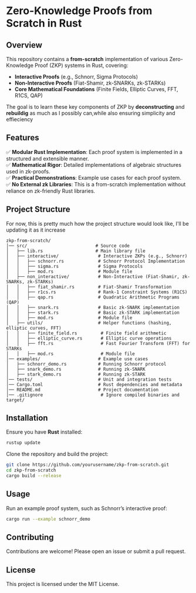 # Zero-Knowledge Proofs from Scratch in Rust

## Overview
This repository contains a **from-scratch** implementation of various Zero-Knowledge Proof (ZKP) systems in Rust, covering:
- **Interactive Proofs** (e.g., Schnorr, Sigma Protocols)
- **Non-Interactive Proofs** (Fiat-Shamir, zk-SNARKs, zk-STARKs)
- **Core Mathematical Foundations** (Finite Fields, Elliptic Curves, FFT, R1CS, QAP)

The goal is to learn these key components of ZKP by **deconstructing** and **rebuildig** as much as I possibly can,while also ensuring simplicity and effieciency

## Features
✅ **Modular Rust Implementation**: Each proof system is implemented in a structured and extensible manner.  
✅ **Mathematical Rigor**: Detailed implementations of algebraic structures used in zk-proofs.  
✅ **Practical Demonstrations**: Example use cases for each proof system.  
✅ **No External zk Libraries**: This is a from-scratch implementation without reliance on zk-friendly Rust libraries.  

## Project Structure

For now, this is pretty much how the project structure would look like, I'll be updating it as it increase
```
zkp-from-scratch/
│── src/                          # Source code
│   ├── lib.rs                    # Main library file
│   ├── interactive/               # Interactive ZKPs (e.g., Schnorr)
│   │   ├── schnorr.rs             # Schnorr Protocol Implementation
│   │   ├── sigma.rs               # Sigma Protocols
│   │   ├── mod.rs                 # Module file
│   ├── non_interactive/           # Non-Interactive (Fiat-Shamir, zk-SNARKs, zk-STARKs)
│   │   ├── fiat_shamir.rs         # Fiat-Shamir Transformation
│   │   ├── r1cs.rs                # Rank-1 Constraint Systems (R1CS)
│   │   ├── qap.rs                 # Quadratic Arithmetic Programs (QAP)
│   │   ├── snark.rs               # Basic zk-SNARK implementation
│   │   ├── stark.rs               # Basic zk-STARK implementation
│   │   ├── mod.rs                 # Module file
│   ├── utils/                     # Helper functions (hashing, elliptic curves, FFT)
│   │   ├── finite_field.rs         # Finite field arithmetic
│   │   ├── elliptic_curve.rs       # Elliptic curve operations
│   │   ├── fft.rs                  # Fast Fourier Transform (FFT) for STARKs
│   │   ├── mod.rs                  # Module file
│── examples/                      # Example use cases
│   ├── schnorr_demo.rs            # Running Schnorr protocol
│   ├── snark_demo.rs              # Running zk-SNARK
│   ├── stark_demo.rs              # Running zk-STARK
│── tests/                         # Unit and integration tests
│── Cargo.toml                     # Rust dependencies and metadata
│── README.md                      # Project documentation
│── .gitignore                      # Ignore compiled binaries and target/

```

## Installation
Ensure you have **Rust** installed:
```sh
rustup update
```
Clone the repository and build the project:
```sh
git clone https://github.com/yourusername/zkp-from-scratch.git
cd zkp-from-scratch
cargo build --release
```

## Usage
Run an example proof system, such as Schnorr’s interactive proof:
```sh
cargo run --example schnorr_demo
```

## Contributing
Contributions are welcome! Please open an issue or submit a pull request.

## License
This project is licensed under the MIT License.


